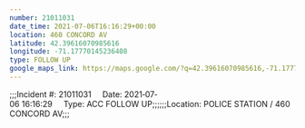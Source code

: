 ```yaml
---
number: 21011031
date_time: 2021-07-06T16:16:29+00:00
location: 460 CONCORD AV
latitude: 42.39616070985616
longitude: -71.17770145236408
type: FOLLOW UP
google_maps_link: https://maps.google.com/?q=42.39616070985616,-71.17770145236408
---
```


;;;Incident #: 21011031     Date: 2021‐07‐06 16:16:29     Type: ACC FOLLOW UP;;;;;;Location: POLICE STATION / 460 CONCORD AV;;;
